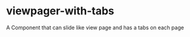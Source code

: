 viewpager-with-tabs
===================

A Component that can slide like view page and has a tabs on each page